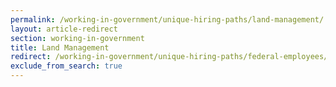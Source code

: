 ```yaml
---
permalink: /working-in-government/unique-hiring-paths/land-management/
layout: article-redirect
section: working-in-government
title: Land Management
redirect: /working-in-government/unique-hiring-paths/federal-employees/land-management/
exclude_from_search: true
---
```

